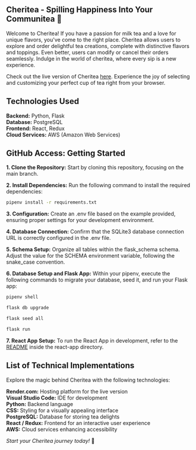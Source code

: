 ## Cheritea - Spilling Happiness Into Your Communitea 🍵

Welcome to Cheritea! If you have a passion for milk tea and a love for unique flavors, you've come to the right place. Cheritea allows users to explore and order delightful tea creations, complete with distinctive flavors and toppings. Even better, users can modify or cancel their orders seamlessly. Indulge in the world of cheritea, where every sip is a new experience.
 
Check out the live version of Cheritea [here](https://cheritea.onrender.com/). Experience the joy of selecting and customizing your perfect cup of tea right from your browser.

## Technologies Used
**Backend:** Python, Flask <br />
**Database:** PostgreSQL <br />
**Frontend:** React, Redux <br />
**Cloud Services:** AWS (Amazon Web Services) <br /> 

## GitHub Access: Getting Started

**1. Clone the Repository:** Start by cloning this repository, focusing on the main branch.

**2. Install Dependencies:** Run the following command to install the required dependencies: 

```bash
pipenv install -r requirements.txt
``` 

**3. Configuration:** Create an .env file based on the example provided, ensuring proper settings for your development environment.

**4. Database Connection:** Confirm that the SQLite3 database connection URL is correctly configured in the .env file.

**5. Schema Setup:** Organize all tables within the flask_schema schema. Adjust the value for the SCHEMA environment variable, following the snake_case convention.

**6. Database Setup and Flask App:** Within your pipenv, execute the following commands to migrate your database, seed it, and run your Flask app:

```bash 
pipenv shell
```
   
```bash
flask db upgrade
```
   
```bash
flask seed all
```

```bash
flask run
```

**7. React App Setup:** To run the React App in development, refer to the [README](./react-app/README.md) inside the react-app directory.

## List of Technical Implementations
Explore the magic behind Cheritea with the following technologies:

**Render.com:** Hosting platform for the live version <br />
**Visual Studio Code:** IDE for development <br />
**Python:** Backend language <br />
**CSS:** Styling for a visually appealing interface <br />
**PostgreSQL:** Database for storing tea delights <br />
**React / Redux:** Frontend for an interactive user experience <br />
**AWS:** Cloud services enhancing accessibility <br />

_Start your Cheritea journey today!_ 🌟
